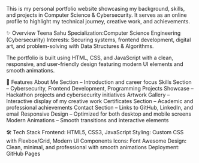 This is my personal portfolio website showcasing my background, skills, and projects in Computer Science & Cybersecurity. It serves as an online profile to highlight my technical journey, creative work, and achievements.

<!-- 🌐 Live Portfolio ➡️ Visit my portfolio: https://TeenaSahu406.github.io/teena-portfolio -->

✨ Overview Teena Sahu Specialization:Computer Science Engineering (Cybersecurity) Interests: Securing systems, frontend development, digital art, and problem-solving with Data Structures & Algorithms.

The portfolio is built using HTML, CSS, and JavaScript with a clean, responsive, and user-friendly design featuring modern UI elements and smooth animations.

🚀 Features About Me Section – Introduction and career focus Skills Section – Cybersecurity, Frontend Development, Programming Projects Showcase – Hackathon projects and cybersecurity initiatives Artwork Gallery – Interactive display of my creative work Certificates Section – Academic and professional achievements Contact Section – Links to GitHub, LinkedIn, and email Responsive Design – Optimized for both desktop and mobile screens Modern Animations – Smooth transitions and interactive elements

🛠 Tech Stack Frontend: HTML5, CSS3, JavaScript Styling: Custom CSS with Flexbox/Grid, Modern UI Components Icons: Font Awesome Design: Clean, minimal, and professional with smooth animations Deployment: GitHub Pages

